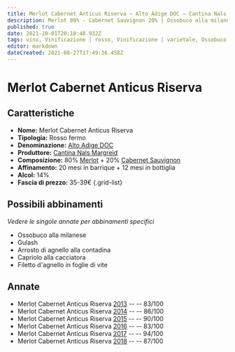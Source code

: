 ```yaml
---
title: Merlot Cabernet Anticus Riserva – Alto Adige DOC – Cantina Nals Margreid – Alto Adige (IT) – 35-39€ – 2★-5★
description: Merlot 80% - Cabernet Sauvignon 20% | Ossobuco alla milanese – Gulash – Arrosto di agnello alla contadina – Capriolo alla cacciatora – Filetto d'agnello in foglie di vite
published: true
date: 2021-10-01T20:10:48.932Z
tags: vino, Vinificazione | rosso, Vinificazione | varietale, Ossobuco alla milanese, Gulash, Capriolo alla cacciatora, Alimento | agnello, Aromatizzazione | alla contadina, Alimento-dettagli | filetto, Aromatizzazione | in foglie di vite, Merlot, Regione | Alto-Adige (IT), Valutazioni | 5 stelle, Prezzi | 35-39€
editor: markdown
dateCreated: 2021-08-27T17:49:36.458Z
---
```


# Merlot Cabernet Anticus Riserva

## Caratteristiche
- **Nome:** Merlot Cabernet Anticus Riserva
- **Tipologia:** Rosso fermo 
- **Denominazione:** [Alto Adige DOC](/denominazioni/Italia/Alto-Adige/DOC/Alto-Adige)
- **Produttore:** [Cantina Nals Margreid](/produttori/Italia/Alto-Adite/Cantina-Nals-Margreid) 
- **Composizione:** 80% [Merlot](/vitigni/Francia/bacca-nera/merlot) + 20% [Cabernet Sauvignon](/vitigni/Francia/bacca-nera/cabernet-sauvignon)
- **Affinamento:** 20 mesi in barrique + 12 mesi in bottiglia
- **Alcol:** 14%
- **Fascia di prezzo:** 35-39€
{.grid-list}



## Possibili abbinamenti
*Vedere le singole annate per abbinamenti specifici*

- Ossobuco alla milanese 
- Gulash
- Arrosto di agnello alla contadina
- Capriolo alla cacciatora
- Filetto d'agnello in foglie di vite

## Annate
- Merlot Cabernet Anticus Riserva [2013](vini/italia/Alto-Adige/Cantina-Nals-Margreid/Merlot-Cabernet-Anticus-Riserva/2013) -- <span class="star-2"></span> -- 83/100
- Merlot Cabernet Anticus Riserva [2014](vini/italia/Alto-Adige/Cantina-Nals-Margreid/Merlot-Cabernet-Anticus-Riserva/2014) -- <span class="star-3"></span> -- 86/100
- Merlot Cabernet Anticus Riserva [2015](vini/italia/Alto-Adige/Cantina-Nals-Margreid/Merlot-Cabernet-Anticus-Riserva/2015) -- <span class="star-4"></span> -- 90/100
- Merlot Cabernet Anticus Riserva [2016](vini/italia/Alto-Adige/Cantina-Nals-Margreid/Merlot-Cabernet-Anticus-Riserva/2016) -- <span class="star-2"></span> -- 83/100
- Merlot Cabernet Anticus Riserva [2017](vini/italia/Alto-Adige/Cantina-Nals-Margreid/Merlot-Cabernet-Anticus-Riserva/2017) -- <span class="star-5"></span> -- 94/100
- Merlot Cabernet Anticus Riserva [2018](vini/italia/Alto-Adige/Cantina-Nals-Margreid/Merlot-Cabernet-Anticus-Riserva/2018) -- <span class="star-3"></span> -- 87/100